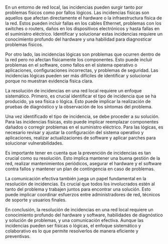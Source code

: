 En un entorno de red local, las incidencias pueden surgir tanto por problemas físicos como por fallos lógicos. Las incidencias físicas son aquellos que afectan directamente el hardware o la infraestructura física de la red. Estos pueden incluir fallas en los cables Ethernet, problemas con los switches o routers, daños en los dispositivos electrónicos y hasta fallas en el suministro eléctrico. Identificar y solucionar estas incidencias requiere un conocimiento profundo del hardware y una habilidad para diagnosticar problemas físicos.

Por otro lado, las incidencias lógicas son problemas que ocurren dentro de la red pero no afectan físicamente los componentes. Esto puede incluir problemas en el software, como fallos en el sistema operativo o aplicaciones, configuraciones incorrectas, y problemas de seguridad. Las incidencias lógicas pueden ser más difíciles de identificar y solucionar porque no muestran evidencia física clara.

La resolución de incidencias en una red local requiere un enfoque sistemático. Primero, es crucial identificar el tipo de incidencia que se ha producido, ya sea física o lógica. Esto puede implicar la realización de pruebas de diagnóstico y la observación de los síntomas del problema.

Una vez identificado el tipo de incidencia, se debe proceder a su solución. Para las incidencias físicas, esto puede implicar reemplazar componentes dañados o corregir problemas en el suministro eléctrico. Para las lógicas, es necesario revisar y ajustar la configuración del sistema operativo y aplicaciones, realizar actualizaciones de software y aplicar parches para solucionar vulnerabilidades.

Es importante tener en cuenta que la prevención de incidencias es tan crucial como su resolución. Esto implica mantener una buena gestión de la red, realizar mantenimientos periódicos, asegurar el hardware y el software contra fallos y mantener un plan de contingencia en caso de problemas.

La comunicación efectiva también juega un papel fundamental en la resolución de incidencias. Es crucial que todos los involucrados estén al tanto del problema y trabajen juntos para encontrar una solución. Esto puede implicar coordinar esfuerzos entre administradores de red, técnicos de soporte y usuarios finales.

En conclusión, la resolución de incidencias en una red local requiere un conocimiento profundo del hardware y software, habilidades de diagnóstico y solución de problemas, y una comunicación efectiva. Aunque las incidencias pueden ser físicas o lógicas, el enfoque sistemático y colaborativo es lo que permite resolverlos de manera eficiente y preventivas.
